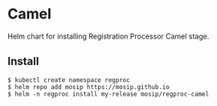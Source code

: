 # Camel

Helm chart for installing Registration Processor Camel stage. 

## Install
```console
$ kubectl create namespace regproc
$ helm repo add mosip https://mosip.github.io
$ helm -n regproc install my-release mosip/regproc-camel
```

